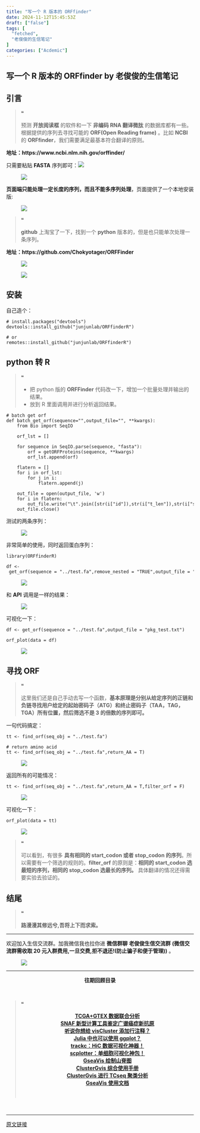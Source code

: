 ```yaml
---
title: "写一个 R 版本的 ORFfinder"
date: 2024-11-12T15:45:53Z
draft: ["false"]
tags: [
  "fetched",
  "老俊俊的生信笔记"
]
categories: ["Acdemic"]
---
```

写一个 R 版本的 ORFfinder by 老俊俊的生信笔记
------
<div><section data-tool="mdnice编辑器" data-website="https://www.mdnice.com" data-mpa-powered-by="yiban.io"><section><mp-common-profile data-pluginname="mpprofile" data-id="MzkyMTI1MTYxNA==" data-headimg="http://mmbiz.qpic.cn/sz_mmbiz_png/G5jjcE4usezgsqIGqjITSMggCTSoViaYeoKe2xoZr1IIvNJoztibQxibYHLDDoiabwAc6Ggws3Tvdo8EPss2nLgaVQ/0?wx_fmt=png" data-nickname="老俊俊的生信笔记" data-alias="JunJunLab" data-signature="老俊俊的生信技能和知识分享,我不是巨人,但你可以站在我的肩膀上更进一步!" data-from="0" data-is_biz_ban="0"></mp-common-profile></section></section><section><mp-common-clmusic data-pluginname="insertaudio" type="1" music_name="%E5%8C%86%E5%8C%86%E9%82%A3%E5%B9%B4" albumurl="http://wx.y.gtimg.cn/music/photo_new/T002R500x500M0000036eU2A4VBjo2_1.jpg" singer="王菲" duration="240000" username="" music_source="1" is_vip="1" listenid="78225850303231776"></mp-common-clmusic></section><section data-tool="mdnice编辑器" data-website="https://www.mdnice.com"><h2 data-tool="mdnice编辑器"><span></span><span>引言</span><span></span></h2><blockquote data-tool="mdnice编辑器"><span>❝</span><p>预测 <strong>开放阅读框</strong> 的软件和一下 <strong>非编码 RNA 翻译微肽</strong> 的数据库都有一些。根据提供的序列去寻找可能的 <strong>ORF(Open Reading frame)</strong> 。比如 <strong>NCBI</strong> 的 <strong>ORFfinder</strong>，我们需要满足最基本符合翻译的原则。</p></blockquote><p data-tool="mdnice编辑器"><strong>地址：https://www.ncbi.nlm.nih.gov/orffinder/</strong></p><p data-tool="mdnice编辑器">只需要粘贴 <strong>FASTA</strong> 序列即可：<img data-imgfileid="100031937" data-ratio="0.42566844919786095" data-src="https://mmbiz.qpic.cn/sz_mmbiz_png/G5jjcE4usezsHav73gsT9j0cgDibmHAu7Fuo1iaEJMibCWEvk8PxFmP2WGubB6nYy1c64icT2sqdiciaNHS445YJKczw/640?wx_fmt=png&amp;from=appmsg" data-type="png" data-w="1870" src="https://mmbiz.qpic.cn/sz_mmbiz_png/G5jjcE4usezsHav73gsT9j0cgDibmHAu7Fuo1iaEJMibCWEvk8PxFmP2WGubB6nYy1c64icT2sqdiciaNHS445YJKczw/640?wx_fmt=png&amp;from=appmsg"></p><figure data-tool="mdnice编辑器"><img data-imgfileid="100031935" data-ratio="0.464" data-src="https://mmbiz.qpic.cn/sz_mmbiz_png/G5jjcE4usezsHav73gsT9j0cgDibmHAu7l33KP3KgvQQXDE5GVpke90J1KLjtVHGGiavISRxQdCg10G1IxSuGz4A/640?wx_fmt=png&amp;from=appmsg" data-type="png" data-w="1875" src="https://mmbiz.qpic.cn/sz_mmbiz_png/G5jjcE4usezsHav73gsT9j0cgDibmHAu7l33KP3KgvQQXDE5GVpke90J1KLjtVHGGiavISRxQdCg10G1IxSuGz4A/640?wx_fmt=png&amp;from=appmsg"></figure><p data-tool="mdnice编辑器"><strong>页面端只能处理一定长度的序列，而且不能多序列处理</strong>，页面提供了一个本地安装版:</p><figure data-tool="mdnice编辑器"><img data-imgfileid="100031933" data-ratio="0.2453416149068323" data-src="https://mmbiz.qpic.cn/sz_mmbiz_png/G5jjcE4usezsHav73gsT9j0cgDibmHAu7PUEEGyTnAMEeic5yEALUegCxrzia0Femnkj1urVv1iamsYomltBicv9wIg/640?wx_fmt=png&amp;from=appmsg" data-type="png" data-w="966" src="https://mmbiz.qpic.cn/sz_mmbiz_png/G5jjcE4usezsHav73gsT9j0cgDibmHAu7PUEEGyTnAMEeic5yEALUegCxrzia0Femnkj1urVv1iamsYomltBicv9wIg/640?wx_fmt=png&amp;from=appmsg"></figure><blockquote data-tool="mdnice编辑器"><span>❝</span><p><strong>github</strong> 上淘宝了一下，找到一个 <strong>python</strong> 版本的，但是也只能单次处理一条序列。</p></blockquote><p data-tool="mdnice编辑器"><strong>地址：https://github.com/Chokyotager/ORFFinder</strong></p><figure data-tool="mdnice编辑器"><img data-imgfileid="100031936" data-ratio="0.5290368271954674" data-src="https://mmbiz.qpic.cn/sz_mmbiz_png/G5jjcE4usezsHav73gsT9j0cgDibmHAu7Hg4um4NtvJf05CDdfLWgTdJJxcjonydHHs8dbzdKZAfibYhEy6D1Kqg/640?wx_fmt=png&amp;from=appmsg" data-type="png" data-w="1412" src="https://mmbiz.qpic.cn/sz_mmbiz_png/G5jjcE4usezsHav73gsT9j0cgDibmHAu7Hg4um4NtvJf05CDdfLWgTdJJxcjonydHHs8dbzdKZAfibYhEy6D1Kqg/640?wx_fmt=png&amp;from=appmsg"></figure><figure data-tool="mdnice编辑器"><img data-imgfileid="100031934" data-ratio="0.5799086757990868" data-src="https://mmbiz.qpic.cn/sz_mmbiz_png/G5jjcE4usezsHav73gsT9j0cgDibmHAu7Zvf6umafYLo7rJ4bNFFUEmMHcEJMhK8JXFyX5oPRssOKVl9HAzxgibw/640?wx_fmt=png&amp;from=appmsg" data-type="png" data-w="1095" src="https://mmbiz.qpic.cn/sz_mmbiz_png/G5jjcE4usezsHav73gsT9j0cgDibmHAu7Zvf6umafYLo7rJ4bNFFUEmMHcEJMhK8JXFyX5oPRssOKVl9HAzxgibw/640?wx_fmt=png&amp;from=appmsg"></figure><h2 data-tool="mdnice编辑器"><span></span><span>安装</span><span></span></h2><p data-tool="mdnice编辑器">自己造个：</p><pre data-tool="mdnice编辑器"><span></span><code><span># install.packages("devtools")</span><br>devtools::install_github(<span>"junjunlab/ORFfinderR"</span>)<br><br><span># or</span><br>remotes::install_github(<span>"junjunlab/ORFfinderR"</span>)<br></code></pre><h2 data-tool="mdnice编辑器"><span></span><span>python 转 R</span><span></span></h2><blockquote data-tool="mdnice编辑器"><span>❝</span><ul><li><section>把 python 版的 <strong>ORFFinder</strong> 代码改一下，增加一个批量处理并输出的结果。</section></li><li><section>放到 R 里面调用并进行分析返回结果。</section></li></ul></blockquote><pre data-tool="mdnice编辑器"><span></span><code><span># batch get orf</span><br><span><span>def</span> <span>batch_get_orf</span><span>(sequence=<span>""</span>,output_file=<span>""</span>, **kwargs)</span>:</span><br>    <span>from</span> Bio <span>import</span> SeqIO<br><br>    orf_lst = []<br><br>    <span>for</span> sequence <span>in</span> SeqIO.parse(sequence, <span>"fasta"</span>):<br>        orf = getORFProteins(sequence, **kwargs)<br>        orf_lst.append(orf)<br><br>    flatern = []<br>    <span>for</span> i <span>in</span> orf_lst:<br>        <span>for</span> j <span>in</span> i:<br>            flatern.append(j)<br><br>    out_file = open(output_file, <span>'w'</span>)<br>    <span>for</span> i <span>in</span> flatern:<br>        out_file.write(<span>"\t"</span>.join([str(i[<span>"id"</span>]),str(i[<span>"t_len"</span>]),str(i[<span>"start"</span>]),str(i[<span>"end"</span>]),str(i[<span>"frame"</span>]),str(i[<span>"sense"</span>]),str(i[<span>"length"</span>]),str(i[<span>"protein"</span>])]) + <span>'\n'</span>)<br>    out_file.close()<br></code></pre><p data-tool="mdnice编辑器">测试的两条序列：</p><figure data-tool="mdnice编辑器"><img data-imgfileid="100031942" data-ratio="0.8090010976948409" data-src="https://mmbiz.qpic.cn/sz_mmbiz_png/G5jjcE4usezsHav73gsT9j0cgDibmHAu7M4Fatnv9SjTPIzFA6kbsWfZ9Q9UtH19wphsPjw8NwicxfzYv8ttHnqw/640?wx_fmt=png&amp;from=appmsg" data-type="png" data-w="911" src="https://mmbiz.qpic.cn/sz_mmbiz_png/G5jjcE4usezsHav73gsT9j0cgDibmHAu7M4Fatnv9SjTPIzFA6kbsWfZ9Q9UtH19wphsPjw8NwicxfzYv8ttHnqw/640?wx_fmt=png&amp;from=appmsg"></figure><p data-tool="mdnice编辑器">非常简单的使用，同时返回蛋白序列：</p><pre data-tool="mdnice编辑器"><span></span><code><span>library</span>(ORFfinderR)<br><br>df &lt;- get_orf(sequence = <span>"../test.fa"</span>,remove_nested = <span>"TRUE"</span>,output_file = <span>"pkg_test.txt"</span>)<br></code></pre><figure data-tool="mdnice编辑器"><img data-imgfileid="100031940" data-ratio="0.13695090439276486" data-src="https://mmbiz.qpic.cn/sz_mmbiz_png/G5jjcE4usezsHav73gsT9j0cgDibmHAu7vaKuUueQlCIEXywNJeyfHflhUIrgiaLMjs93LiclCTpEUxAyZCtZt3nA/640?wx_fmt=png&amp;from=appmsg" data-type="png" data-w="1161" src="https://mmbiz.qpic.cn/sz_mmbiz_png/G5jjcE4usezsHav73gsT9j0cgDibmHAu7vaKuUueQlCIEXywNJeyfHflhUIrgiaLMjs93LiclCTpEUxAyZCtZt3nA/640?wx_fmt=png&amp;from=appmsg"></figure><p data-tool="mdnice编辑器">和 <strong>API</strong> 调用是一样的结果：</p><figure data-tool="mdnice编辑器"><img data-imgfileid="100031938" data-ratio="0.19706078824315298" data-src="https://mmbiz.qpic.cn/sz_mmbiz_png/G5jjcE4usezsHav73gsT9j0cgDibmHAu7QBLXLg7PS0LPl6qIv8acpsxIanypMQ4UTenQWD10vNro1vk1JXyukg/640?wx_fmt=png&amp;from=appmsg" data-type="png" data-w="1497" src="https://mmbiz.qpic.cn/sz_mmbiz_png/G5jjcE4usezsHav73gsT9j0cgDibmHAu7QBLXLg7PS0LPl6qIv8acpsxIanypMQ4UTenQWD10vNro1vk1JXyukg/640?wx_fmt=png&amp;from=appmsg"></figure><p data-tool="mdnice编辑器">可视化一下：</p><pre data-tool="mdnice编辑器"><span></span><code>df &lt;- get_orf(sequence = <span>"../test.fa"</span>,output_file = <span>"pkg_test.txt"</span>)<br><br>orf_plot(data = df)<br></code></pre><figure data-tool="mdnice编辑器"><img data-imgfileid="100031939" data-ratio="0.5240295748613678" data-src="https://mmbiz.qpic.cn/sz_mmbiz_png/G5jjcE4usezsHav73gsT9j0cgDibmHAu7C9egHB3xpzRAjJNoic2HFarlsVW8JWqHnK0kug5cHBpLlV0zicJuDw5A/640?wx_fmt=png&amp;from=appmsg" data-type="png" data-w="1082" src="https://mmbiz.qpic.cn/sz_mmbiz_png/G5jjcE4usezsHav73gsT9j0cgDibmHAu7C9egHB3xpzRAjJNoic2HFarlsVW8JWqHnK0kug5cHBpLlV0zicJuDw5A/640?wx_fmt=png&amp;from=appmsg"></figure><h2 data-tool="mdnice编辑器"><span></span><span>寻找 ORF</span><span></span></h2><blockquote data-tool="mdnice编辑器"><span>❝</span><p>这里我们还是自己手动去写一个函数，<strong>基本原理是分别从给定序列的正链和负链寻找用户给定的起始密码子（ATG）和终止密码子（TAA，TAG，TGA）所有位置，然后筛选不是 3 的倍数的序列即可。</strong></p></blockquote><p data-tool="mdnice编辑器">一句代码搞定：</p><pre data-tool="mdnice编辑器"><span></span><code>tt &lt;- find_orf(seq_obj = <span>"../test.fa"</span>)<br><br><span># return amino acid</span><br>tt &lt;- find_orf(seq_obj = <span>"../test.fa"</span>,return_AA = <span>T</span>)<br></code></pre><figure data-tool="mdnice编辑器"><img data-imgfileid="100031941" data-ratio="0.23096942094990242" data-src="https://mmbiz.qpic.cn/sz_mmbiz_png/G5jjcE4usezsHav73gsT9j0cgDibmHAu7yKVzdVOA11Ml404dITnvCowqGfTsIffrZ1QE1fqtZt78zJjPZhAkaQ/640?wx_fmt=png&amp;from=appmsg" data-type="png" data-w="1537" src="https://mmbiz.qpic.cn/sz_mmbiz_png/G5jjcE4usezsHav73gsT9j0cgDibmHAu7yKVzdVOA11Ml404dITnvCowqGfTsIffrZ1QE1fqtZt78zJjPZhAkaQ/640?wx_fmt=png&amp;from=appmsg"></figure><p data-tool="mdnice编辑器">返回所有的可能情况：</p><pre data-tool="mdnice编辑器"><span></span><code>tt &lt;- find_orf(seq_obj = <span>"../test.fa"</span>,return_AA = <span>T</span>,filter_orf = <span>F</span>)<br></code></pre><figure data-tool="mdnice编辑器"><img data-imgfileid="100031947" data-ratio="0.315958815958816" data-src="https://mmbiz.qpic.cn/sz_mmbiz_png/G5jjcE4usezsHav73gsT9j0cgDibmHAu74J16T76ubc4PwzgWbD96ibEf5M0qdkIbgnFgxqrd5xibBfwiciap8hGzTA/640?wx_fmt=png&amp;from=appmsg" data-type="png" data-w="1554" src="https://mmbiz.qpic.cn/sz_mmbiz_png/G5jjcE4usezsHav73gsT9j0cgDibmHAu74J16T76ubc4PwzgWbD96ibEf5M0qdkIbgnFgxqrd5xibBfwiciap8hGzTA/640?wx_fmt=png&amp;from=appmsg"></figure><p data-tool="mdnice编辑器">可视化一下：</p><pre data-tool="mdnice编辑器"><span></span><code>orf_plot(data = tt)<br></code></pre><figure data-tool="mdnice编辑器"><img data-imgfileid="100031946" data-ratio="0.520888418826018" data-src="https://mmbiz.qpic.cn/sz_mmbiz_png/G5jjcE4usezsHav73gsT9j0cgDibmHAu7Oj9Txb65NDAsrwfia7C3PwVsFY8uwibUFAdF2yWP7Uz86z0LO2bZHTXg/640?wx_fmt=png&amp;from=appmsg" data-type="png" data-w="1891" src="https://mmbiz.qpic.cn/sz_mmbiz_png/G5jjcE4usezsHav73gsT9j0cgDibmHAu7Oj9Txb65NDAsrwfia7C3PwVsFY8uwibUFAdF2yWP7Uz86z0LO2bZHTXg/640?wx_fmt=png&amp;from=appmsg"></figure><blockquote data-tool="mdnice编辑器"><span>❝</span><p>可以看到，有很多 <strong>具有相同的 start_codon 或者 stop_codon 的序列</strong>。所以需要有一个筛选的规则的。<strong>filter_orf</strong> 的原则是：<strong>相同的 start_codon 选最短的序列，相同的 stop_codon 选最长的序列。</strong> 具体翻译的情况还得需要实验去验证的。</p></blockquote><h2 data-tool="mdnice编辑器"><span></span><span>结尾</span><span></span></h2><blockquote data-tool="mdnice编辑器"><span>❝</span><p><strong>路漫漫其修远兮,吾将上下而求索。</strong></p></blockquote><hr data-tool="mdnice编辑器"><p data-tool="mdnice编辑器">欢迎加入生信交流群。加我微信我也拉你进 <strong>微信群聊</strong> <strong>老俊俊生信交流群</strong> <strong>(微信交流群需收取 20 元入群费用,一旦交费,拒不退还!(防止骗子和便于管理))</strong> 。</p><figure data-tool="mdnice编辑器"><img data-imgfileid="100031945" data-ratio="0.6083707025411061" data-src="https://mmbiz.qpic.cn/sz_mmbiz_png/G5jjcE4usezsHav73gsT9j0cgDibmHAu7v8UO48NAZgcicFGFVAwDcZZVUKeS3ibKZlLvWGM1N0eibNZWCYuiaxqoKg/640?wx_fmt=png&amp;from=appmsg" data-type="png" data-w="669" src="https://mmbiz.qpic.cn/sz_mmbiz_png/G5jjcE4usezsHav73gsT9j0cgDibmHAu7v8UO48NAZgcicFGFVAwDcZZVUKeS3ibKZlLvWGM1N0eibNZWCYuiaxqoKg/640?wx_fmt=png&amp;from=appmsg"></figure><hr data-tool="mdnice编辑器"><p data-tool="mdnice编辑器"><strong></strong></p><center data-tool="mdnice编辑器"><strong> 往期回顾目录 </strong></center><p data-tool="mdnice编辑器"><br></p><blockquote data-tool="mdnice编辑器"><span>❝</span><p><strong></strong></p><center><strong><a href="https://mp.weixin.qq.com/s?__biz=MzkyMTI1MTYxNA==&amp;mid=2247515569&amp;idx=1&amp;sn=8838873a67cd108744a6206f1c9e3972&amp;chksm=c18487c0f6f30ed66faed2ec61160fb8fe8466fc650e32560a16051f032264864f577b04fb29&amp;token=837342039&amp;lang=zh_CN&amp;scene=21#wechat_redirect" data-linktype="2">TCGA+GTEX 数据联合分析</a></strong></center><strong><center><a href="https://mp.weixin.qq.com/s?__biz=MzkyMTI1MTYxNA==&amp;mid=2247515543&amp;idx=1&amp;sn=49d6991c5d610fbe3fda761b7421934d&amp;chksm=c18487e6f6f30ef002f9e7d88bb19c2fed2de330786d1ad69d36c713b444f19b64aca79e27c2&amp;token=837342039&amp;lang=zh_CN&amp;scene=21#wechat_redirect" data-linktype="2">SNAF 新型计算工具鉴定广谱癌症新抗原</a></center></strong><strong><center><a href="https://mp.weixin.qq.com/s?__biz=MzkyMTI1MTYxNA==&amp;mid=2247515529&amp;idx=1&amp;sn=b047eb05ccbce0a9ad6ee734b4188416&amp;chksm=c18487f8f6f30eee3c027ac7c5f9b0babcc2fe737dfc2a6c5236e906ec6853b1f508e184af5f&amp;token=2137498509&amp;lang=zh_CN&amp;scene=21#wechat_redirect" data-linktype="2">听说你想给 visCluster 添加行注释？</a></center></strong><strong><center><a href="https://mp.weixin.qq.com/s?__biz=MzkyMTI1MTYxNA==&amp;mid=2247515507&amp;idx=1&amp;sn=bfd0f92a6dbad64dd41d8242e4868132&amp;chksm=c1848702f6f30e140bbe092108d9eeadf4e9e7b9ca13fa33a5575bfc778a7d2af01c982a622f&amp;token=2137498509&amp;lang=zh_CN&amp;scene=21#wechat_redirect" data-linktype="2">Julia 中也可以使用 ggplot？</a></center></strong><strong><center><a href="https://mp.weixin.qq.com/s?__biz=MzkyMTI1MTYxNA==&amp;mid=2247515491&amp;idx=1&amp;sn=d2cfe70986882a8cbc4aecb23fbc1dad&amp;chksm=c1848712f6f30e0413b5808b4cb284b7a98b4e374812d71b8e7e1f3278a3308d6ea1e8a7600d&amp;token=697561698&amp;lang=zh_CN&amp;scene=21#wechat_redirect" data-linktype="2">trackc：HiC 数据可视化神器！</a></center></strong><strong><center><a href="https://mp.weixin.qq.com/s?__biz=MzkyMTI1MTYxNA==&amp;mid=2247515447&amp;idx=1&amp;sn=d8e01ea8fe0b37ee430142ea058a0f9d&amp;chksm=c1848746f6f30e50d75249f9a198946d211e08317960ce7388f2dde95db27d3f9351195aa211&amp;token=697561698&amp;lang=zh_CN&amp;scene=21#wechat_redirect" data-linktype="2">scplotter：单细胞可视化神包！</a></center></strong><strong><center><a href="https://mp.weixin.qq.com/s?__biz=MzkyMTI1MTYxNA==&amp;mid=2247515426&amp;idx=1&amp;sn=a4911c55b9f53ea046cf7aebc5fc0855&amp;chksm=c1848753f6f30e4561303f7f5da0edcb9008ca7925b111e25cb365f9df7962bd57c937c341cb&amp;token=96515316&amp;lang=zh_CN&amp;scene=21#wechat_redirect" data-linktype="2">GseaVis 绘制山脊图</a></center></strong><strong><center><a href="https://mp.weixin.qq.com/s?__biz=MzkyMTI1MTYxNA==&amp;mid=2247515405&amp;idx=1&amp;sn=d3b3ba1ffe1f533ea0fe2f0daf1823a6&amp;chksm=c184877cf6f30e6a36e6e4a32c2677a37dd3ebd24f4e9da823d435f6af9e28678b99676e860b&amp;token=96515316&amp;lang=zh_CN&amp;scene=21#wechat_redirect" data-linktype="2">ClusterGvis 综合使用手册</a></center></strong><strong><center><a href="https://mp.weixin.qq.com/s?__biz=MzkyMTI1MTYxNA==&amp;mid=2247515358&amp;idx=1&amp;sn=98fe527ac548ee46720c11a26b723d39&amp;chksm=c18486aff6f30fb9c0953f5a8d7a1aa39b4dcb8202bb5c34cf61cadae042f8eb2e8631dc36c1&amp;token=2130598365&amp;lang=zh_CN&amp;scene=21#wechat_redirect" data-linktype="2">ClusterGvis 进行 TCseq 聚类分析</a></center></strong><strong><center><a href="https://mp.weixin.qq.com/s?__biz=MzkyMTI1MTYxNA==&amp;mid=2247515345&amp;idx=1&amp;sn=a57b858a3b02af88baf27bc990c8540d&amp;chksm=c18486a0f6f30fb627fa948b07e5b59348fa16eb9e9f9bff3f0895a61ab7c2fdbaa8f9a23d76&amp;token=2130598365&amp;lang=zh_CN&amp;scene=21#wechat_redirect" data-linktype="2">GseaVis 使用文档</a></center></strong><p><br></p></blockquote></section><p><br></p><p><mp-style-type data-value="3"></mp-style-type></p></div>  
<hr>
<a href="https://mp.weixin.qq.com/s/JoSuuaTmdDAI5BcuzHvfTA",target="_blank" rel="noopener noreferrer">原文链接</a>
